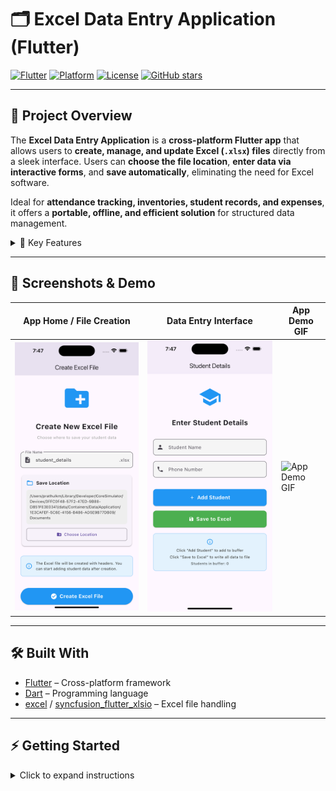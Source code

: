 # 🗂️ Excel Data Entry Application (Flutter)

[![Flutter](https://img.shields.io/badge/Flutter-2.10-blue?logo=flutter&logoColor=white)](https://flutter.dev/) 
[![Platform](https://img.shields.io/badge/Platform-Android%20|%20Desktop-lightgrey)](https://flutter.dev/docs/get-started/install) 
[![License](https://img.shields.io/badge/License-MIT-green)](LICENSE)
[![GitHub stars](https://img.shields.io/github/stars/Pr4thC0des/excel-data-entry-flutter?style=social)](https://github.com/Pr4thC0des/excel-data-entry-flutter/stargazers)

---

## 🚀 Project Overview

The **Excel Data Entry Application** is a **cross-platform Flutter app** that allows users to **create, manage, and update Excel (`.xlsx`) files** directly from a sleek interface. Users can **choose the file location**, **enter data via interactive forms**, and **save automatically**, eliminating the need for Excel software.  

Ideal for **attendance tracking, inventories, student records, and expenses**, it offers a **portable, offline, and efficient solution** for structured data management.

<details>
<summary>🎯 Key Features</summary>

- ✅ Create Excel sheets in any location  
- ✅ Add, update, and save data through the app  
- ✅ Offline functionality – no internet needed  
- ✅ Cross-platform support – Android, Windows, macOS  
- ✅ Automatic file detection and editing  
- ✅ Clean and intuitive UI for data entry  

</details>

---

## 📸 Screenshots & Demo

| App Home / File Creation | Data Entry Interface | App Demo GIF |
|---------------------------|-------------------|--------------|
| ![App Screenshot](./excel-pics/1-excel.png) | ![App Screenshot](./excel-pics/2-excel.png) | ![App Demo GIF](./screenshots/demo.gif) |

---

## 🛠️ Built With

- [Flutter](https://flutter.dev/) – Cross-platform framework  
- [Dart](https://dart.dev/) – Programming language  
- [excel](https://pub.dev/packages/excel) / [syncfusion_flutter_xlsio](https://pub.dev/packages/syncfusion_flutter_xlsio) – Excel file handling  

---

## ⚡ Getting Started

<details>
<summary>Click to expand instructions</summary>

### Prerequisites
- Flutter SDK  
- Dart  
- IDE (VS Code, Android Studio)

### Installation
```bash
git clone https://github.com/yourusername/excel-data-entry-flutter.git
cd excel-data-entry-flutter
flutter pub get
flutter run
